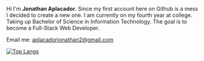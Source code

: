 
Hi I'm **Jonathan Aplacador**. Since my first account here on Github is a mess I decided to create a new one. I am currently on my fourth year at college. 
Taking up Bachelor of Science in Information Technology. The goal is to become a Full-Stack Web Developer. 

Email me: aplacadorjonathan2@gmail.com

[![Top Langs](https://github-readme-stats.vercel.app/api/top-langs/?username=altrockwell&theme=dark)](https://github.com/altrockwell/github-readme-stats)
